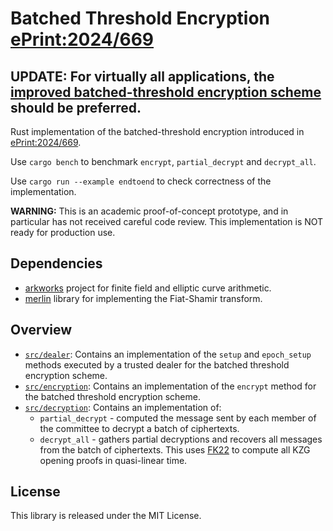 # Batched Threshold Encryption [ePrint:2024/669](https://eprint.iacr.org/2024/669)
## UPDATE: For virtually all applications, the [improved batched-threshold encryption scheme](https://github.com/guruvamsi-policharla/batched-threshold-pp) should be preferred.

Rust implementation of the batched-threshold encryption introduced in [ePrint:2024/669](https://eprint.iacr.org/2024/669).

Use ```cargo bench``` to benchmark `encrypt`, `partial_decrypt` and `decrypt_all`.

Use ```cargo run --example endtoend``` to check correctness of the implementation.

**WARNING:** This is an academic proof-of-concept prototype, and in particular has not received careful code review. This implementation is NOT ready for production use.

## Dependencies
* [arkworks](http://arkworks.rs) project for finite field and elliptic curve arithmetic.
* [merlin](https://github.com/dalek-cryptography/merlin) library for implementing the Fiat-Shamir transform.

## Overview
* [`src/dealer`](src/dealer.rs): Contains an implementation of the `setup` and `epoch_setup` methods executed by a trusted dealer for the batched threshold encryption scheme.
* [`src/encryption`](src/encryption.rs): Contains an implementation of the `encrypt` method for the batched threshold encryption scheme.
* [`src/decryption`](src/decryption.rs): Contains an implementation of:
  * `partial_decrypt` - computed the message sent by each member of the committee to decrypt a batch of ciphertexts.
  * `decrypt_all` - gathers partial decryptions and recovers all messages from the batch of ciphertexts. This uses [FK22](https://github.com/khovratovich/Kate/blob/master/Kate_amortized.pdf) to compute all KZG opening proofs in quasi-linear time.

## License
This library is released under the MIT License.
